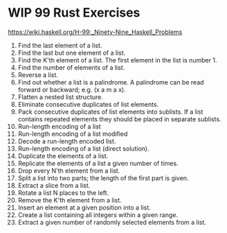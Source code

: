 # WIP 99 Rust Exercises

https://wiki.haskell.org/H-99:_Ninety-Nine_Haskell_Problems

1. Find the last element of a list.
2. Find the last but one element of a list.
3. Find the K'th element of a list. The first element in the list is number 1.
4. Find the number of elements of a list.
5. Reverse a list.
6. Find out whether a list is a palindrome. A palindrome can be read forward or backward; e.g. (x a m a x).
7. Flatten a nested list structure.
8. Eliminate consecutive duplicates of list elements.
9. Pack consecutive duplicates of list elements into sublists. If a list contains repeated elements they should be placed in separate sublists.
10. Run-length encoding of a list
11. Run-length encoding of a list modified
12. Decode a run-length encoded list.
13. Run-length encoding of a list (direct solution).
14. Duplicate the elements of a list.
15. Replicate the elements of a list a given number of times.
16. Drop every N'th element from a list.
17. Split a list into two parts; the length of the first part is given.
18. Extract a slice from a list.
19. Rotate a list N places to the left.
20. Remove the K'th element from a list.
21. Insert an element at a given position into a list.
22. Create a list containing all integers within a given range.
23. Extract a given number of randomly selected elements from a list.